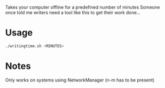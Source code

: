 Takes your computer offline for a predefined number of minutes Someone once told
me writers need a tool like this to get their work done...

Usage
=====

```bash
./writingtime.sh <MINUTES>
```

Notes
=====

Only works on systems using NetworkManager (n-m has to be present)

